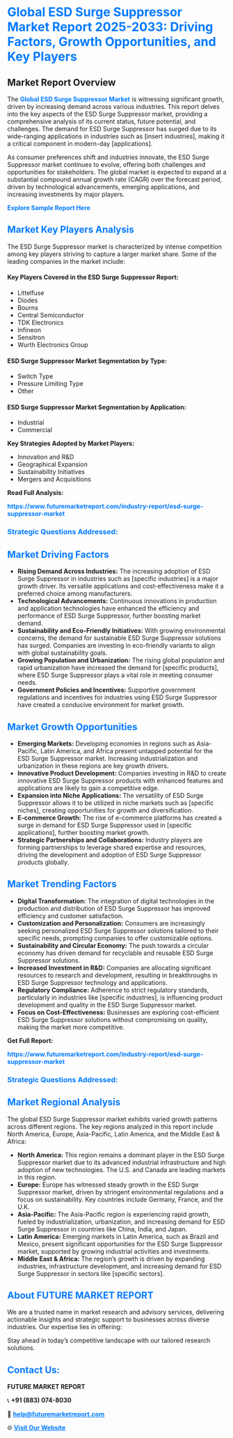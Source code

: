 <h1 style="color: #007BFF;">Global ESD Surge Suppressor Market Report 2025-2033: Driving Factors, Growth Opportunities, and Key Players</h1>

<section id="overview">
<h2>Market Report Overview</h2>
<p>The <a href="https://www.futuremarketreport.com/industry-report/esd-surge-suppressor-market" style="color: #007BFF; text-decoration: none;"><strong>Global ESD Surge Suppressor Market</strong></a> is witnessing significant growth, driven by increasing demand across various industries. This report delves into the key aspects of the ESD Surge Suppressor market, providing a comprehensive analysis of its current status, future potential, and challenges. The demand for ESD Surge Suppressor has surged due to its wide-ranging applications in industries such as [insert industries], making it a critical component in modern-day [applications].</p>
<p>As consumer preferences shift and industries innovate, the ESD Surge Suppressor market continues to evolve, offering both challenges and opportunities for stakeholders. The global market is expected to expand at a substantial compound annual growth rate (CAGR) over the forecast period, driven by technological advancements, emerging applications, and increasing investments by major players.</p>
</section>

<section id="overview">
<p><a href="https://www.futuremarketreport.com/request-sample/reportId=76871" style="color: #007BFF; text-decoration: none;"><strong>Explore Sample Report Here</strong></a></p>
</section>

<section id="key-players">
<h2 style="color: #007BFF;">Market Key Players Analysis</h2>
<p>The ESD Surge Suppressor market is characterized by intense competition among key players striving to capture a larger market share. Some of the leading companies in the market include:</p>
<h4>Key Players Covered in the ESD Surge Suppressor Report:</h4>
<ul><li>Littelfuse</li><li>Diodes</li><li>Bourns</li><li>Central Semiconductor</li><li>TDK Electronics</li><li>Infineon</li><li>Sensitron</li><li>Wurth Electronics Group</li></ul>
<h4>ESD Surge Suppressor Market Segmentation by Type:</h4>
<ul><li>Switch Type</li><li>Pressure Limiting Type</li><li>Other</li></ul>

<h4>ESD Surge Suppressor Market Segmentation by Application:</h4>
<ul><li>Industrial</li><li>Commercial</li></ul>
<p><strong>Key Strategies Adopted by Market Players:</strong></p>
<ul>
<li>Innovation and R&D</li>
<li>Geographical Expansion</li>
<li>Sustainability Initiatives</li>
<li>Mergers and Acquisitions</li>
</ul>
</section>

<section>
<p><strong>Read Full Analysis: </strong></p><a href="https://www.futuremarketreport.com/industry-report/esd-surge-suppressor-market" style="color: #007BFF; text-decoration: none;"><strong>https://www.futuremarketreport.com/industry-report/esd-surge-suppressor-market</strong></a>
<h3 style="color: #007BFF;">Strategic Questions Addressed:</h3>
</section>

<section id="driving-factors">
<h2 style="color: #007BFF;">Market Driving Factors</h2>
<ul>
<li><strong>Rising Demand Across Industries:</strong> The increasing adoption of ESD Surge Suppressor in industries such as [specific industries] is a major growth driver. Its versatile applications and cost-effectiveness make it a preferred choice among manufacturers.</li>
<li><strong>Technological Advancements:</strong> Continuous innovations in production and application technologies have enhanced the efficiency and performance of ESD Surge Suppressor, further boosting market demand.</li>
<li><strong>Sustainability and Eco-Friendly Initiatives:</strong> With growing environmental concerns, the demand for sustainable ESD Surge Suppressor solutions has surged. Companies are investing in eco-friendly variants to align with global sustainability goals.</li>
<li><strong>Growing Population and Urbanization:</strong> The rising global population and rapid urbanization have increased the demand for [specific products], where ESD Surge Suppressor plays a vital role in meeting consumer needs.</li>
<li><strong>Government Policies and Incentives:</strong> Supportive government regulations and incentives for industries using ESD Surge Suppressor have created a conducive environment for market growth.</li>
</ul>
</section>

<section id="growth-opportunities">
<h2 style="color: #007BFF;">Market Growth Opportunities</h2>
<ul>
<li><strong>Emerging Markets:</strong> Developing economies in regions such as Asia-Pacific, Latin America, and Africa present untapped potential for the ESD Surge Suppressor market. Increasing industrialization and urbanization in these regions are key growth drivers.</li>
<li><strong>Innovative Product Development:</strong> Companies investing in R&D to create innovative ESD Surge Suppressor products with enhanced features and applications are likely to gain a competitive edge.</li>
<li><strong>Expansion into Niche Applications:</strong> The versatility of ESD Surge Suppressor allows it to be utilized in niche markets such as [specific niches], creating opportunities for growth and diversification.</li>
<li><strong>E-commerce Growth:</strong> The rise of e-commerce platforms has created a surge in demand for ESD Surge Suppressor used in [specific applications], further boosting market growth.</li>
<li><strong>Strategic Partnerships and Collaborations:</strong> Industry players are forming partnerships to leverage shared expertise and resources, driving the development and adoption of ESD Surge Suppressor products globally.</li>
</ul>
</section>

<section id="trending-factors">
<h2 style="color: #007BFF;">Market Trending Factors</h2>
<ul>
<li><strong>Digital Transformation:</strong> The integration of digital technologies in the production and distribution of ESD Surge Suppressor has improved efficiency and customer satisfaction.</li>
<li><strong>Customization and Personalization:</strong> Consumers are increasingly seeking personalized ESD Surge Suppressor solutions tailored to their specific needs, prompting companies to offer customizable options.</li>
<li><strong>Sustainability and Circular Economy:</strong> The push towards a circular economy has driven demand for recyclable and reusable ESD Surge Suppressor solutions.</li>
<li><strong>Increased Investment in R&D:</strong> Companies are allocating significant resources to research and development, resulting in breakthroughs in ESD Surge Suppressor technology and applications.</li>
<li><strong>Regulatory Compliance:</strong> Adherence to strict regulatory standards, particularly in industries like [specific industries], is influencing product development and quality in the ESD Surge Suppressor market.</li>
<li><strong>Focus on Cost-Effectiveness:</strong> Businesses are exploring cost-efficient ESD Surge Suppressor solutions without compromising on quality, making the market more competitive.</li>
</ul>
</section>

<section>
<p><strong>Get Full Report: </strong></p><a href="https://www.futuremarketreport.com/industry-report/esd-surge-suppressor-market" style="color: #007BFF; text-decoration: none;"><strong>https://www.futuremarketreport.com/industry-report/esd-surge-suppressor-market</strong></a>
<h3 style="color: #007BFF;">Strategic Questions Addressed:</h3>
</section>


<section id="regional-analysis">
<h2 style="color: #007BFF;">Market Regional Analysis</h2>
<p>The global ESD Surge Suppressor market exhibits varied growth patterns across different regions. The key regions analyzed in this report include North America, Europe, Asia-Pacific, Latin America, and the Middle East & Africa:</p>
<ul>
<li><strong>North America:</strong> This region remains a dominant player in the ESD Surge Suppressor market due to its advanced industrial infrastructure and high adoption of new technologies. The U.S. and Canada are leading markets in this region.</li>
<li><strong>Europe:</strong> Europe has witnessed steady growth in the ESD Surge Suppressor market, driven by stringent environmental regulations and a focus on sustainability. Key countries include Germany, France, and the U.K.</li>
<li><strong>Asia-Pacific:</strong> The Asia-Pacific region is experiencing rapid growth, fueled by industrialization, urbanization, and increasing demand for ESD Surge Suppressor in countries like China, India, and Japan.</li>
<li><strong>Latin America:</strong> Emerging markets in Latin America, such as Brazil and Mexico, present significant opportunities for the ESD Surge Suppressor market, supported by growing industrial activities and investments.</li>
<li><strong>Middle East & Africa:</strong> The region’s growth is driven by expanding industries, infrastructure development, and increasing demand for ESD Surge Suppressor in sectors like [specific sectors].</li>
</ul>
</section>

<footer>
<h2 style="color: #007BFF;">About FUTURE MARKET REPORT</h2>
<p>We are a trusted name in market research and advisory services, delivering actionable insights and strategic support to businesses across diverse industries. Our expertise lies in offering:</p>

<p>Stay ahead in today’s competitive landscape with our tailored research solutions.</p>

<h2 style="color: #007BFF;">Contact Us:</h2>
<p><strong>FUTURE MARKET REPORT</strong></p>
<p>📞 <strong>+91 (883) 074-8030</strong></p>
<p>📧 <strong><a href="mailto:help@futuremarketreport.com" style="color: #007BFF;">help@futuremarketreport.com</a></strong></p>
<p>🌐 <strong><a href="https://www.futuremarketreport.com/" style="color: #007BFF;">Visit Our Website</a></strong></p>
</footer>